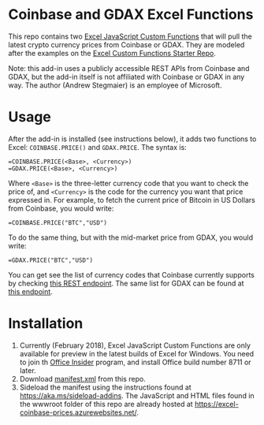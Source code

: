 # Coinbase and GDAX Excel Functions

This repo contains two [Excel JavaScript Custom Functions](https://dev.office.com/docs/add-ins/excel/custom-functions-overview) that will pull the latest crypto currency prices from Coinbase or GDAX. They are modeled after the examples on the [Excel Custom Functions Starter Repo](https://github.com/OfficeDev/Excel-Custom-Functions).

Note: this add-in uses a publicly accessible REST APIs from Coinbase and GDAX, but the add-in itself is not affiliated with Coinbase or GDAX in any way. The author (Andrew Stegmaier) is an employee of Microsoft.

# Usage

After the add-in is installed (see instructions below), it adds two functions to Excel: `COINBASE.PRICE()` and `GDAX.PRICE`. The syntax is:
```
=COINBASE.PRICE(<Base>, <Currency>)
=GDAX.PRICE(<Base>, <Currency>)
```
Where `<Base>` is the three-letter currency code that you want to check the price of, and `<Currency>` is the code for the currency you want that price expressed in. For example, to fetch the current price of Bitcoin in US Dollars from Coinbase, you would write:
```
=COINBASE.PRICE("BTC","USD")
```
To do the same thing, but with the mid-market price from GDAX, you would write:
```
=GDAX.PRICE("BTC","USD")
```
You can get see the list of currency codes that Coinbase currently supports by checking [this REST endpoint](https://api.coinbase.com/v2/currencies). The same list for GDAX can be found at [this endpoint](https://api.gdax.com/products).

# Installation

1. Currently (February 2018), Excel JavaScript Custom Functions are only available for preview in the latest builds of Excel for Windows. You need to join th [Office Insider](https://products.office.com/en-us/office-insider) program, and install Office build number 8711 or later.
2. Download [manifest.xml](https://github.com/astegmaier/coinbase-excel-functions/blob/master/manifest.xml) from this repo.
3. Sideload the manifest using the instructions found at <https://aka.ms/sideload-addins>. The JavaScript and HTML files found in the wwwroot folder of this repo are already hosted at <https://excel-coinbase-prices.azurewebsites.net/>.